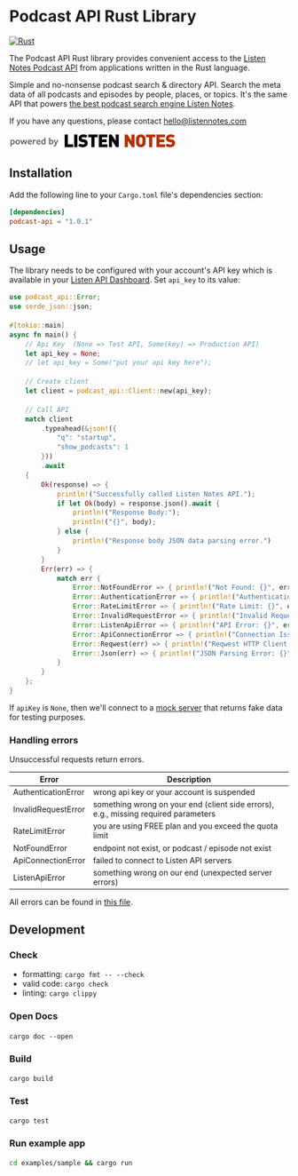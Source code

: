 # Podcast API Rust Library

[![Rust](https://github.com/ListenNotes/podcast-api-rust/actions/workflows/rust.yml/badge.svg)](https://github.com/ListenNotes/podcast-api-rust/actions/workflows/rust.yml)


The Podcast API Rust library provides convenient access to the [Listen Notes Podcast API](https://www.listennotes.com/api/) from
applications written in the Rust language.

Simple and no-nonsense podcast search & directory API. Search the meta data of all podcasts and episodes by people, places, or topics. It's the same API that powers [the best podcast search engine Listen Notes](https://www.listennotes.com/).

If you have any questions, please contact [hello@listennotes.com](hello@listennotes.com?subject=Questions+about+the+Rust+SDK+of+Listen+API)

<a href="https://www.listennotes.com/api/"><img src="https://raw.githubusercontent.com/ListenNotes/ListenApiDemo/master/web/src/powered_by_listennotes.png" width="300" /></a>

## Installation

Add the following line to your `Cargo.toml` file's dependencies section:

```toml
[dependencies]
podcast-api = "1.0.1"
```

## Usage

The library needs to be configured with your account's API key which is
available in your [Listen API Dashboard](https://www.listennotes.com/api/dashboard/#apps). Set `api_key` to its
value:

```rust
use podcast_api::Error;
use serde_json::json;

#[tokio::main]
async fn main() {
    // Api Key  (None => Test API, Some(key) => Production API)
    let api_key = None;
    // let api_key = Some("put your api key here");    

    // Create client
    let client = podcast_api::Client::new(api_key);

    // Call API
    match client
        .typeahead(&json!({
            "q": "startup",
            "show_podcasts": 1
        }))
        .await
    {
        Ok(response) => {
            println!("Successfully called Listen Notes API.");
            if let Ok(body) = response.json().await {
                println!("Response Body:");
                println!("{}", body);
            } else {
                println!("Response body JSON data parsing error.")
            }
        }
        Err(err) => {
            match err {
                Error::NotFoundError => { println!("Not Found: {}", err); }
                Error::AuthenticationError => { println!("Authentication Issue: {}", err); }
                Error::RateLimitError => { println!("Rate Limit: {}", err); }
                Error::InvalidRequestError => { println!("Invalid Request: {}", err); }
                Error::ListenApiError => { println!("API Error: {}", err); }
                Error::ApiConnectionError => { println!("Connection Issue: {}", err); }
                Error::Reqwest(err) => { println!("Reqwest HTTP Client Error: {}", err); }
                Error::Json(err) => { println!("JSON Parsing Error: {}", err); }
            }
        }
    };
}
```

If `apiKey` is `None`, then we'll connect to a [mock server](https://www.listennotes.com/api/tutorials/#faq0) that returns fake data for testing purposes.


### Handling errors

Unsuccessful requests return errors.

| Error  | Description |
| ------------- | ------------- |
|  AuthenticationError | wrong api key or your account is suspended  |
| InvalidRequestError  | something wrong on your end (client side errors), e.g., missing required parameters  |
| RateLimitError  | you are using FREE plan and you exceed the quota limit  |
| NotFoundError  | endpoint not exist, or podcast / episode not exist  |
| ApiConnectionError | failed to connect to Listen API servers | 
| ListenApiError  | something wrong on our end (unexpected server errors)  |

All errors can be found in [this file](https://github.com/ListenNotes/podcast-api-rust/blob/main/src/error.rs).


## Development

### Check
 - formatting: `cargo fmt -- --check`  
 - valid code: `cargo check`  
 - linting: `cargo clippy`  

### Open Docs
`cargo doc --open`

### Build
`cargo build`  

### Test
`cargo test`

### Run example app
```sh
cd examples/sample && cargo run
```
